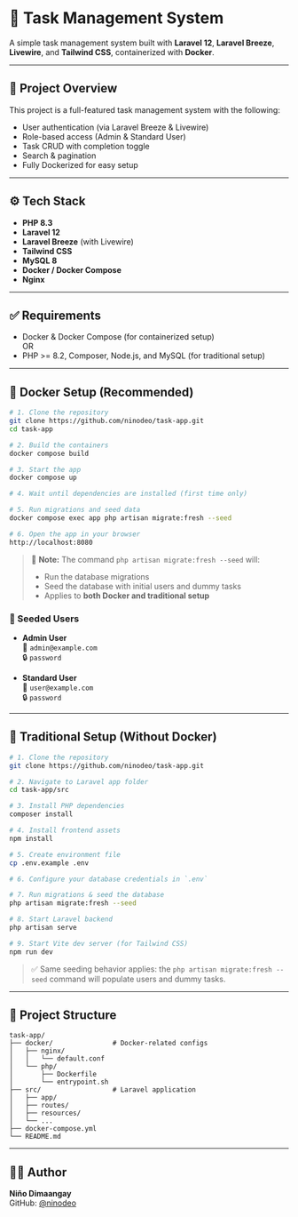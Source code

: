 # 📝 Task Management System

A simple task management system built with **Laravel 12**, **Laravel Breeze**, **Livewire**, and **Tailwind CSS**, containerized with **Docker**.

---

## 📌 Project Overview

This project is a full-featured task management system with the following:

- User authentication (via Laravel Breeze & Livewire)
- Role-based access (Admin & Standard User)
- Task CRUD with completion toggle
- Search & pagination
- Fully Dockerized for easy setup

---

## ⚙️ Tech Stack

- **PHP 8.3**
- **Laravel 12**
- **Laravel Breeze** (with Livewire)
- **Tailwind CSS**
- **MySQL 8**
- **Docker / Docker Compose**
- **Nginx**

---

## ✅ Requirements

- Docker & Docker Compose (for containerized setup)  
  OR  
- PHP >= 8.2, Composer, Node.js, and MySQL (for traditional setup)

---

## 🐳 Docker Setup (Recommended)

```bash
# 1. Clone the repository
git clone https://github.com/ninodeo/task-app.git
cd task-app

# 2. Build the containers
docker compose build

# 3. Start the app
docker compose up

# 4. Wait until dependencies are installed (first time only)

# 5. Run migrations and seed data
docker compose exec app php artisan migrate:fresh --seed

# 6. Open the app in your browser
http://localhost:8080
```

> 📝 **Note:** The command `php artisan migrate:fresh --seed` will:
> - Run the database migrations
> - Seed the database with initial users and dummy tasks
> - Applies to **both Docker and traditional setup**

### 👥 Seeded Users

- **Admin User**  
  📧 `admin@example.com`  
  🔒 `password`

- **Standard User**  
  📧 `user@example.com`  
  🔒 `password`

---

## 🧰 Traditional Setup (Without Docker)

```bash
# 1. Clone the repository
git clone https://github.com/ninodeo/task-app.git

# 2. Navigate to Laravel app folder
cd task-app/src

# 3. Install PHP dependencies
composer install

# 4. Install frontend assets
npm install

# 5. Create environment file
cp .env.example .env

# 6. Configure your database credentials in `.env`

# 7. Run migrations & seed the database
php artisan migrate:fresh --seed

# 8. Start Laravel backend
php artisan serve

# 9. Start Vite dev server (for Tailwind CSS)
npm run dev
```

> ✅ Same seeding behavior applies: the `php artisan migrate:fresh --seed` command will populate users and dummy tasks.

---

## 📂 Project Structure

```
task-app/
├── docker/               # Docker-related configs
│   ├── nginx/
│   │   └── default.conf
│   └── php/
│       ├── Dockerfile
│       └── entrypoint.sh
├── src/                  # Laravel application
│   ├── app/
│   ├── routes/
│   ├── resources/
│   └── ...
├── docker-compose.yml
└── README.md
```

---

## 🙋‍♂️ Author

**Niño Dimaangay**  
GitHub: [@ninodeo](https://github.com/ninodeo)